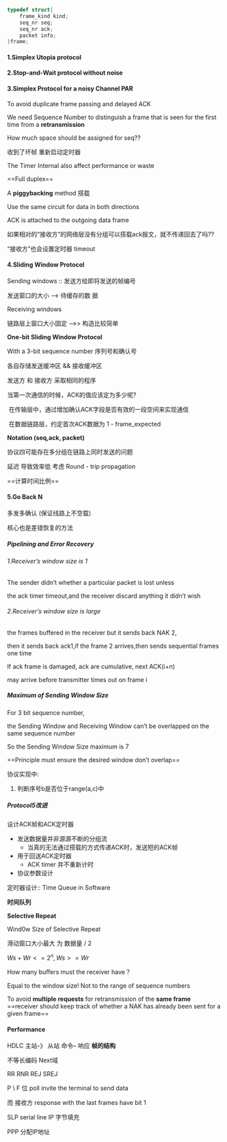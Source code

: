 ```cpp
typedef struct{
	frame_kind kind;
    seq_nr seq;
    seq_nr ack;
    packet info;
}frame;
```



#### 1.Simplex Utopia protocol

#### 2.Stop-and-Wait protocol without noise

#### **3.Simplex Protocol for a noisy Channel**   PAR

To avoid duplicate frame passing and delayed ACK

We need Sequence Number to distinguish a frame that is seen for the first time from a **retransmission**

How much space should be assigned for seq??

收到了坏帧  重新启动定时器

The Timer Internal also affect performance or waste

==Full duplex==

A **piggybacking** method 搭载

Use the same circuit for data in both directions

ACK is attached to the outgoing data frame

如果相对的“接收方”的网络层没有分组可以搭载ack报文，就不传递回去了吗??

“接收方”也会设置定时器 timeout 



#### 4.Sliding Window Protocol

Sending windows :: 发送方给即将发送的帧编号

发送窗口的大小 –> 待缓存的数 据

Receiving windows 

链路层上窗口大小固定  –>>  构造比较简单

**One-bit Sliding Window Protocol**

With a 3-bit sequence number 序列号和确认号

各自存储发送缓冲区 && 接收缓冲区

发送方 和 接收方 采取相同的程序

当第一次通信的时候，ACK的值应该定为多少呢?

​	在传输层中，通过增加确认ACK字段是否有效的一段空间来实现通信

​	在数据链路层，约定首次ACK数据为 1 - frame_expected

**Notation (seq,ack, packet)**  

协议四可能存在多分组在链路上同时发送的问题

延迟 导致效率低  考虑 Round - trip propagation 

==计算时间比例==



#### **5.Go Back N**

多发多确认 (保证线路上不空载)

核心也是差错恢复的方法

##### Pipelining and Error Recovery

###### 1.Receiver’s window size is 1

The sender didn’t whether a particular packet is lost unless

the ack timer timeout,and the receiver discard anything it didn’t wish

###### 2.Receiver’s window size is large

the frames buffered in the receiver but it sends back NAK 2,

then it sends back ack1,if the frame 2 arrives,then sends sequential frames one time



If ack frame is damaged, ack are cumulative, next ACK(i+n)

may arrive before transmitter times out on frame i



##### Maximum of Sending Window Size

For 3 bit sequence number,

 the Sending Window and Receiving Window can’t be overlapped on the same sequence number

So the Sending Window Size maximum is 7

==Principle must ensure the desired window don’t overlap==

协议实现中: 

1. 判断序号b是否位于range(a,c)中

##### Protocol5改进

设计ACK帧和ACK定时器

* 发送数据量并非源源不断的分组流
  * 当真的无法通过搭载的方式传递ACK时，发送短的ACK帧
* 用于回送ACK定时器
  * ACK timer 并不重新计时
* 协议参数设计



定时器设计:: Time Queue in Software

**时间队列**                                                   

**Selective Repeat**

Wind0w Size of Selective Repeat

滑动窗口大小最大 为 数据量 / 2 

$Ws + Wr <= 2^n, Ws >= Wr$ 

How many buffers must the receiver have？

Equal to the window size! Not to the range of sequence numbers



To avoid **multiple requests** for retransmission of the **same frame** ==receiver should keep track of whether a NAK has already been sent for a given frame==

#### Performance



HDLC 主站-》 从站 命令– 响应 **帧的结构**

不等长编码 Next域



RR   		 RNR 		REJ		 SREJ

P \ F 位 poll invite the terminal to send data

而 接收方 response with the last frames have bit 1

SLP serial line IP 字节填充

PPP 分配IP地址